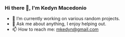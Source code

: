 ### Hi there 👋, I'm Kedyn Macedonio

- 🔭 I’m currently working on various random projects.
- 💬 Ask me about anything, I enjoy helping out.
- 📫 How to reach me: mkedyn@gmail.com

